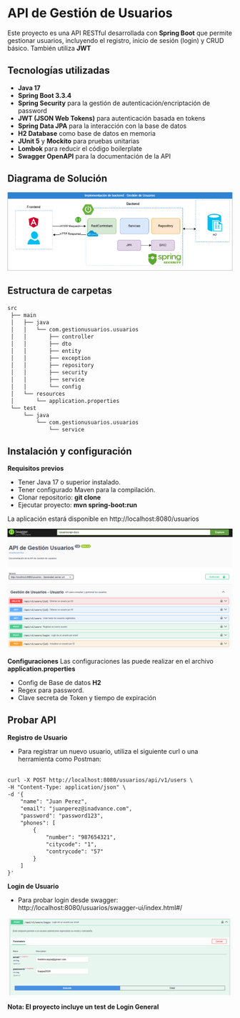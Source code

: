 # API de Gestión de Usuarios

Este proyecto es una API RESTful desarrollada con **Spring Boot** que permite gestionar usuarios, incluyendo el registro, inicio de sesión (login) y CRUD básico. También utiliza **JWT** 

## Tecnologías utilizadas
- **Java 17** 
- **Spring Boot 3.3.4**
- **Spring Security** para la gestión de autenticación/encriptación de password
- **JWT (JSON Web Tokens)** para autenticación basada en tokens
- **Spring Data JPA** para la interacción con la base de datos
- **H2 Database** como base de datos en memoria
- **JUnit 5** y **Mockito** para pruebas unitarias
- **Lombok** para reducir el código boilerplate
- **Swagger OpenAPI** para la documentación de la API

## Diagrama de Solución
![Diagrama de la Solución](docs/diagrama.png)

## Estructura de carpetas

```plaintext
src
 ├── main
 │   ├── java
 │   │   └── com.gestionusuarios.usuarios
 │   │       ├── controller
 │   │       ├── dto
 │   │       ├── entity
 │   │       ├── exception
 │   │       ├── repository
 │   │       ├── security
 │   │       ├── service
 │   │       └── config
 │   └── resources
 │       └── application.properties
 └── test
     └── java
         └── com.gestionusuarios.usuarios
             └── service
```

## Instalación y configuración
**Requisitos previos**
- Tener Java 17 o superior instalado.
- Tener configurado Maven para la compilación.
- Clonar repositorio: **git clone <url-del-repositorio>**
- Ejecutar proyecto: **mvn spring-boot:run**

La aplicación estará disponible en http://localhost:8080/usuarios

![Imagen de la API Swagger](docs/swagger_ui.png)

**Configuraciones**
Las configuraciones las puede realizar en el archivo **application.properties**
- Config de Base de datos **H2** 
- Regex para password.
- Clave secreta de Token y tiempo de expiración


## Probar API

**Registro de Usuario**
- Para registrar un nuevo usuario, utiliza el siguiente curl o una herramienta como Postman:
```plaintext

curl -X POST http://localhost:8080/usuarios/api/v1/users \
-H "Content-Type: application/json" \
-d '{
    "name": "Juan Perez",
    "email": "juanperez@inadvance.com",
    "password": "password123",
    "phones": [
        {
            "number": "987654321",
            "citycode": "1",
            "contrycode": "57"
        }
    ]
}'

```
**Login de Usuario**
- Para probar login desde swagger: http://localhost:8080/usuarios/swagger-ui/index.html#/

![Prueba de Login](docs/prueba_login.png)


**Nota: El proyecto incluye un test de Login General**